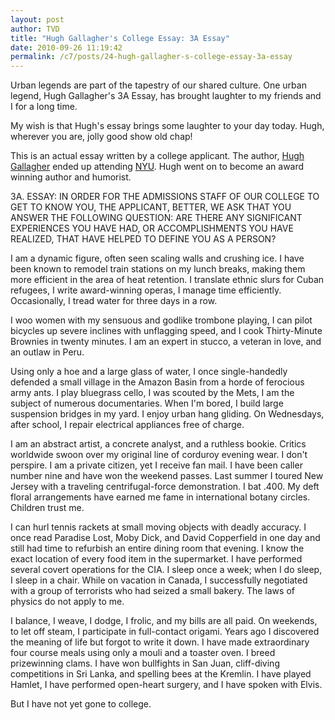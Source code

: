 ```yaml
---
layout: post
author: TVD
title: "Hugh Gallagher's College Essay: 3A Essay"
date: 2010-09-26 11:19:42
permalink: /c7/posts/24-hugh-gallagher-s-college-essay-3a-essay
---
```


Urban legends are part of the tapestry of our shared culture. One urban legend, Hugh Gallagher's 3A Essay, has brought laughter to my friends and I for a long time. 

My wish is that Hugh's essay brings some laughter to your day today. Hugh, wherever you are, jolly good show old chap!

This is an actual essay written by a college applicant. The author, [Hugh Gallagher][1] ended up attending [NYU][2]. Hugh went on to become an award winning author and humorist.

3A. ESSAY: IN ORDER FOR THE ADMISSIONS STAFF OF OUR COLLEGE TO GET TO KNOW YOU, THE APPLICANT, BETTER, WE ASK THAT YOU ANSWER THE FOLLOWING QUESTION: ARE THERE ANY SIGNIFICANT EXPERIENCES YOU HAVE HAD, OR ACCOMPLISHMENTS YOU HAVE REALIZED, THAT HAVE HELPED TO DEFINE YOU AS A PERSON?

I am a dynamic figure, often seen scaling walls and crushing ice. I have been known to remodel train stations on my lunch breaks, making them more efficient in the area of heat retention. I translate ethnic slurs for Cuban refugees, I write award-winning operas, I manage time
efficiently. Occasionally, I tread water for three days in a row.

I woo women with my sensuous and godlike trombone playing, I can pilot bicycles up severe inclines with unflagging speed, and I cook Thirty-Minute Brownies in twenty minutes. I am an expert in stucco, a veteran in love, and an outlaw in Peru.

Using only a hoe and a large glass of water, I once single-handedly defended a small village in the Amazon Basin from a horde of ferocious army ants. I play bluegrass cello, I was scouted by the Mets, I am the subject of numerous documentaries. When I'm bored, I build large suspension bridges in my yard. I enjoy urban hang gliding. On
Wednesdays, after school, I repair electrical appliances free of charge.

I am an abstract artist, a concrete analyst, and a ruthless bookie. Critics worldwide swoon over my original line of corduroy evening wear. I don't perspire. I am a private citizen, yet I receive fan mail. I have been caller number nine and have won the weekend passes. Last
summer I toured New Jersey with a traveling centrifugal-force demonstration. I bat .400. My deft floral arrangements have earned me fame in international botany circles. Children trust me.

I can hurl tennis rackets at small moving objects with deadly accuracy. I once read Paradise Lost, Moby Dick, and David Copperfield in one day and still had time to refurbish an entire dining room that evening. I know the exact location of every food item in the supermarket. I have performed several covert operations for the CIA. I sleep once a week; when I do sleep, I sleep in a chair. While on vacation in Canada, I successfully negotiated with a group of terrorists who had seized a small bakery. The laws of physics do not apply to me.

I balance, I weave, I dodge, I frolic, and my bills are all paid. On weekends, to let off steam, I participate in full-contact origami. Years ago I discovered the meaning of life but forgot to write it down. I have made extraordinary four course meals using only a mouli and a
toaster oven. I breed prizewinning clams. I have won bullfights in San Juan, cliff-diving competitions in Sri Lanka, and spelling bees at the Kremlin. I have played Hamlet, I have performed open-heart surgery, and I have spoken with Elvis.

But I have not yet gone to college.


  [1]: http://en.wikipedia.org/wiki/Hugh_Gallagher_%28humorist%29
  [2]: http://www.nyu.edu/
